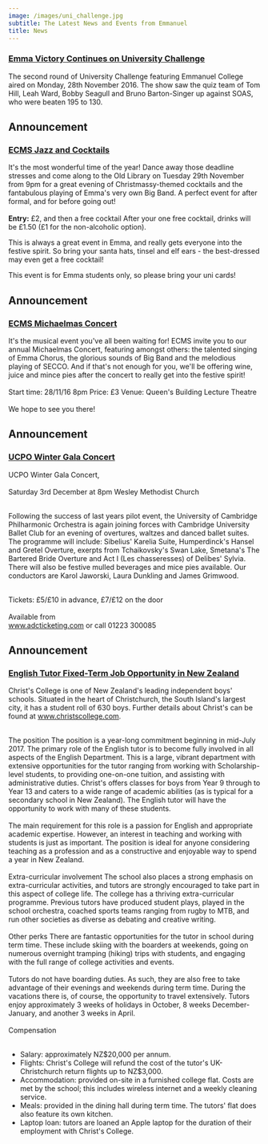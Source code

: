 ```yaml
---
image: /images/uni_challenge.jpg
subtitle: The Latest News and Events from Emmanuel
title: News
---
```


### [Emma Victory Continues on University Challenge](#)

The second round of University Challenge featuring Emmanuel College aired on Monday, 28th November 2016. The show saw the quiz team of Tom Hill, Leah Ward, Bobby Seagull and Bruno Barton-Singer up against SOAS, who were beaten 195 to 130.

## Announcement

### [ECMS Jazz and Cocktails](#)

It's the most wonderful time of the year! Dance away those deadline stresses and come along to the Old Library on Tuesday 29th November from 9pm for a great evening of Christmassy-themed cocktails and the fantabulous playing of Emma's very own Big Band. A perfect event for after formal, and for before going out! 
<br/><br/>
**Entry:** £2, and then a free cocktail 
After your one free cocktail, drinks will be £1.50 (£1 for the non-alcoholic option). 

This is always a great event in Emma, and really gets everyone into the festive spirit. So bring your santa hats, tinsel and elf ears - the best-dressed may even get a free cocktail! 

This event is for Emma students only, so please bring your uni cards!

## Announcement

### [ECMS Michaelmas Concert](#)

It's the musical event you've all been waiting for! ECMS invite you to our annual Michaelmas Concert, featuring amongst others: the talented singing of Emma Chorus, the glorious sounds of Big Band and the melodious playing of SECCO. And if that's not enough for you, we'll be offering wine, juice and mince pies after the concert to really get into the festive spirit! 
<br/><br/>
Start time: 28/11/16 8pm 
Price: £3
Venue: Queen's Building Lecture Theatre 
<br/><br/>
We hope to see you there! 


## Announcement

### [UCPO Winter Gala Concert](#)

UCPO Winter Gala Concert,<br/><br/> Saturday 3rd December at 8pm 
Wesley Methodist Church <br/><br/>

Following the success of last years pilot event, the University of Cambridge Philharmonic Orchestra is again joining forces with Cambridge University Ballet Club for an evening of overtures, waltzes and danced ballet suites. The programme will include: Sibelius' Karelia Suite, Humperdinck's Hansel and Gretel Overture, exerpts from Tchaikovsky's Swan Lake, Smetana's The Bartered Bride Overture and Act I (Les chasseresses) of Delibes' Sylvia. There will also be festive mulled beverages and mice pies available. Our conductors are Karol Jaworski, Laura Dunkling and James Grimwood.<br/><br/>

Tickets: £5/£10 in advance, £7/£12 on the door<br/><br/>
        Available from<br/> www.adcticketing.com or call 01223 300085

## Announcement

### [English Tutor Fixed-Term Job Opportunity in New Zealand](#)

Christ's College is one of New Zealand's leading independent boys' schools. Situated in the heart of Christchurch, the South Island's largest city, it has a student roll of 630 boys. Further details about Christ's can be found at www.christscollege.com. <br/><br/>

The position 
The position is a year-long commitment beginning in mid-July 2017. The primary role of the English tutor is to become fully involved in all aspects of the English Department. This is a large, vibrant department with extensive opportunities for the tutor ranging from working with Scholarship-level students, to providing one-on-one tuition, and assisting with administrative duties. Christ's offers classes for boys from Year 9 through to Year 13 and caters to a wide range of academic abilities (as is typical for a secondary school in New Zealand). The English tutor will have the opportunity to work with many of these students. 
<br/><br/>
The main requirement for this role is a passion for English and appropriate academic expertise. However, an interest in teaching and working with students is just as important. The position is ideal for anyone considering teaching as a profession and as a constructive and enjoyable way to spend a year in New Zealand. 
<br/><br/>
Extra-curricular involvement
The school also places a strong emphasis on extra-curricular activities, and tutors are strongly encouraged to take part in this aspect of college life. The college has a thriving extra-curricular programme. Previous tutors have produced student plays, played in the school orchestra, coached sports teams ranging from rugby to MTB, and run other societies as diverse as debating and creative writing. 
<br/><br/>
Other perks
There are fantastic opportunities for the tutor in school during term time. These include skiing with the boarders at weekends, going on numerous overnight tramping (hiking) trips with students, and engaging with the full range of college activities and events. 
<br/><br/>
Tutors do not have boarding duties. As such, they are also free to take advantage of their evenings and weekends during term time. During the vacations there is, of course, the opportunity to travel extensively. Tutors enjoy approximately 3 weeks of holidays in October, 8 weeks December-January, and another 3 weeks in April. 
<br/><br/>
Compensation<br/><br/>


- 	Salary: approximately NZ$20,000 per annum.
- 	Flights: Christ's College will refund the cost of the tutor's UK-Christchurch return flights up to NZ$3,000. 
- 	Accommodation: provided on-site in a furnished college flat. Costs are met by the school; this includes wireless internet and a weekly cleaning service. 
- 	Meals: provided in the dining hall during term time. The tutors' flat does also feature its own kitchen.
- 	Laptop loan: tutors are loaned an Apple laptop for the duration of their employment with Christ's College.